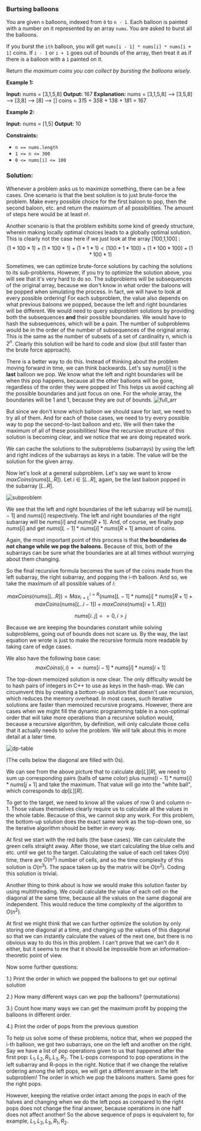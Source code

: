 ### Burtsing balloons
You are given `n` balloons, indexed from `0` to `n - 1`. Each balloon is painted with a number on it represented by an array `nums`. You are asked to burst all the balloons.

If you burst the `ith` balloon, you will get `nums[i - 1] * nums[i] * nums[i + 1]` coins. If `i - 1` or `i + 1` goes out of bounds of the array, then treat it as if there is a balloon with a `1` painted on it.

Return _the maximum coins you can collect by bursting the balloons wisely_.

**Example 1:**

**Input:** nums = [3,1,5,8]
**Output:** 167
**Explanation:**
nums = [3,1,5,8] --> [3,5,8] --> [3,8] --> [8] --> []
coins =  3*1*5    +   3*5*8   +  1*3*8  + 1*8*1 = 167

**Example 2:**

**Input:** nums = [1,5]
**Output:** 10

**Constraints:**

-   `n == nums.length`
-   `1 <= n <= 300`
-   `0 <= nums[i] <= 100`


### Solution:

Whenever a problem asks us to maximize something, there can be a few cases. One scenario is that the best solution is to just brute-force the problem. Make every possible choice for the first baloon to pop, then the second baloon, etc. and return the maximum of all possibilities. The amount of steps here would be at least $n!$.

Another scenario is that the problem exhibits some kind of greedy structure, wherein making locally optimal choices leads to a globally optimal solution. This is clearly not the case here if we just look at the array [100,1,100] :
$$(1*100*1)+(1*100*1)+(1*1*1)\lt(100*1*100)+(1*100*100)+(1*100*1)$$

Sometimes, we can optimize brute-force solutions by caching the solutions to its sub-problems. However, if you try to optimize the solution above, you will see that it's very hard to do so. The subproblems will be subsequences of the original array, because we don't know in what order the baloons will be popped when simulating the process. In fact, we will have to look at every possible ordering! For each subproblem, the value also depends on what previous baloons we popped, because the left and right boundaries will be different. We would need to query subproblem solutions by providing both the subsequences **and** their possible boundaries. We would have to hash the subsequences, which will be a pain. The number of subproblems would be in the order of the number of subsequences of the original array. This is the same as the number of subsets of a set of cardinality n, which is $2^n$. Clearly this solution will be hard to code and slow (but still faster than the brute force approach).

There is a better way to do this. Instead of thinking about the problem moving forward in time, we can think backwards. Let's say $nums[i]$ is the **last** balloon we pop. We know what the left and right boundaries will be when this pop happens, because all the other balloons will be gone, regardless of the order they were popped in! This helps us avoid caching all the possible boundaries and just focus on one. For the whole array, the boundaries will be 1 and 1, because they are out of bounds.
![full_arr](notes/Algorithms/Bursting%20Balloons/full_arr.svg)

But since we don't know which balloon we should save for last, we need to try all of them. And for each of those cases, we need to try every possible way to pop the second-to-last balloon and etc. We will then take the maximum of all of these possibilities! Now the recursive structure of this solution is becoming clear, and we notice that we are doing repeated work.

We can cache the solutions to the subproblems (subarrays) by using the left and right indices of the subarrays as keys in a table. The value will be the solution for the given array.

Now let's look at a general subproblem. Let's say we want to know $maxCoins(nums[L,R])$. Let $i\in[L..R]$, again, be the last baloon popped in the subarray $[L..R]$.

![subproblem](notes/Algorithms/Bursting%20Balloons/subproblem.svg)

We see that the left and right boundaries of the left subarray will be $nums[L-1]$ and $nums[i]$ respectively. The left and right boundaries of the right subarray will be $nums[i]$ and $nums[R+1]$. And, of course, we finally pop $nums[i]$ and get $nums[L-1]*nums[i]*nums[R+1]$ amount of coins. 

Again, the most important point of this process is that **the boundaries do not change while we pop the baloons.** Because of this, both of the subarrays can be sure what the boundaries are at all times without worrying about them changing.

So the final recursive formula becomes the sum of the coins made from the left subarray, the right subarray, and popping the i-th balloon. And so, we take the maximum of all possible values of $i$:

$$maxCoins(nums[L..R]) = Max_{i=L}^{i=R}(nums[L-1]*nums[i]*nums[R+1] + maxCoins(nums[L..i-1]) + maxCoins(nums[i+1..R]))$$

$$nums[i..j] == 0, i \gt j$$

Because we are keeping the boundaries constant while solving subproblems, going out of bounds does not scare us. By the way, the last equation we wrote is just to make the recursive formula more readable by taking care of edge cases.

We also have the following base case:
$$maxCoins(i,i) == nums[i-1]*nums[i]*nums[i+1]$$

The top-down memoized solution is now clear. The only difficulty would be to hash pairs of integers in C++ to use as keys in the hash-map. We can circumvent this by creating a bottom-up solution that doesn't use recursion, which reduces the memory overhead. In most cases, such iterative solutions are faster than memoized recursive programs. However, there are cases when we might fill the dynamic programming table in a non-optimal order that will take more operations than a recursive solution would, because a recursive algorithm, by definition, will only calculate those cells that it actually needs to solve the problem. We will talk about this in more detail at a later time.

![dp-table](notes/Algorithms/Bursting%20Balloons/dp-table.svg)

(The cells below the diagonal are filled with 0s).

We can see from the above picture that to calculate $dp[L][R]$, we need to sum up corresponding pairs (balls of same color) plus $nums[i-1]*nums[i]*nums[j+1]$ and take the maximum. That value will go into the "white ball", which corresponds to $dp[L][R]$.

To get to the target, we need to know all the values of row 0 and column n-1. Those values themselves clearly require us to calculate all the values in the whole table. Because of this, we cannot skip any work. For this problem, the bottom-up solution does the exact same work as the top-down one, so the iterative algorithm should be better in every way.

At first we start with the red balls (the base cases). We can calculate the green cells straight away. After those, we start calculating the blue cells and etc. until we get to the target. Calculating the value of each cell takes $O(n)$ time, there are $O(n^2)$ number of cells, and so the time complexity of this solution is $O(n^3)$. The space taken up by the matrix will be $O(n^2)$. Coding this solution is trivial.

Another thing to think about is how we would make this solution faster by using multithreading. We could calculate the value of each cell on the diagonal at the same time, because all the values on the same diagonal are independent. This would reduce the time complexity of the algorithm to $O(n^2)$.

At first we might think that we can further optimize the solution by only storing one diagonal at a time, and changing up the values of this diagonal so that we can instantly calculate the values of the next one, but there is no obvious way to do this in this problem. I can't prove that we can't do it either, but it seems to me that it should be impossible from an information-theoretic point of view.

Now some further questions:

1.) Print the order in which we popped the balloons to get our optimal solution

2.) How many different ways can we pop the balloons? (permutations)

3.) Count how many ways we can get the maximum profit by popping the balloons in different order.

4.) Print the order of pops from the previous question

To help us solve some of these problems, notice that, when we popped the i-th balloon, we got two subarrays, one on the left and another on the right. Say we have a list of pop operations given to us that happened after the first pop: $L_1,L_2,R_1,L_3,R_2$.  The L-pops correspond to pop operations in the left subarray and R-pops in the right. Notice that if we change the relative ordering among the left pops, we will get a different answer in the left subproblem! The order in which we pop the baloons matters. Same goes for the right pops. 

However, keeping the relative order intact among the pops in each of the halves and changing when we do the left pops as compared to the right pops does not change the final answer, because operations in one half does not affect another! So the above sequence of pops is equivalent to, for example, $L_1,L_2,L_3,R_1,R_2$.